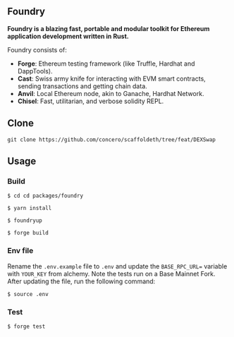 ## Foundry

**Foundry is a blazing fast, portable and modular toolkit for Ethereum application development written in Rust.**

Foundry consists of:

-   **Forge**: Ethereum testing framework (like Truffle, Hardhat and DappTools).
-   **Cast**: Swiss army knife for interacting with EVM smart contracts, sending transactions and getting chain data.
-   **Anvil**: Local Ethereum node, akin to Ganache, Hardhat Network.
-   **Chisel**: Fast, utilitarian, and verbose solidity REPL.

## Clone

```shell
git clone https://github.com/concero/scaffoldeth/tree/feat/DEXSwap
```

## Usage

### Build

```shell
$ cd cd packages/foundry
```

```shell
$ yarn install
```

```shell
$ foundryup
```

```shell
$ forge build
```

### Env file

Rename the `.env.example` file to `.env` and update the `BASE_RPC_URL=` variable with `YOUR_KEY` from alchemy. Note the tests run on a Base Mainnet Fork. After updating the file, run the following command:

```shell
$ source .env
```

### Test

```shell
$ forge test
```